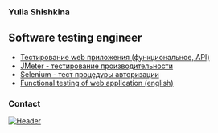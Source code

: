 ### Yulia Shishkina
## Software testing engineer 

- [Тестирование web приложения (функциональное, API)](https://drive.google.com/file/d/1jPG_e58PMU-aSIJTSH-S8CVz-mf5eUJe/view?usp=share_link)
- [JMeter - тестирование производительности](https://drive.google.com/file/d/1H7nnXZdSEOYLWzcxNqVrDw1LndRuF1UR/view?usp=share_link)
- [Selenium - тест процедуры авторизации](https://github.com/yulia-qaqc/qa-engineer/commit/2a974e91fe236af1eff284c00bec147b7a20b8a8)
- [Functional testing of web application (english)](https://drive.google.com/file/d/1Fdti-8bgjBuPNDWCz1dctWF20Vu0dKB1/view?usp=share_link)

### Contact
[![Header](https://img.shields.io/badge/Telegram-09090?style=for-the-badge&logo=telegram&logoColor=31a5db)](https://t.me/yulia49)
